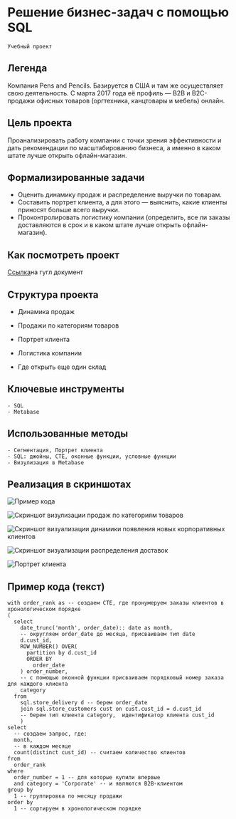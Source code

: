 # Решение бизнес-задач с помощью SQL

``` Учебный проект ``` 


## Легенда 

Компания Pens and Pencils. Базируется в США и там же осуществляет свою деятельность. С марта 2017 года её профиль — B2B и B2C-продажи офисных товаров (оргтехника, канцтовары и мебель) онлайн. 

## Цель проекта

Проанализировать работу компании с точки зрения эффективности и дать рекомендации по масштабированию бизнеса, а именно в каком штате лучше открыть офлайн-магазин.

## Формализированные задачи

- Оценить динамику продаж и распределение выручки по товарам.
- Составить портрет клиента, а для этого — выяснить, какие клиенты приносят больше всего выручки.
- Проконтролировать логистику компании (определить, все ли заказы доставляются в срок и в каком штате лучше открыть офлайн-магазин).


## Как посмотреть проект

[Ссылка](https://docs.google.com/document/d/1nAMG5xN4FBDZlnyWf4gpsjNhmLWO8gac3wcHfqgQ5lQ/edit?usp=sharing)на гугл документ

## Структура проекта

- Динамика продаж

- Продажи по категориям товаров

- Портрет клиента

- Логистика компании

- Где открыть еще один склад

## Ключевые инструменты
```
- SQL
- Metabase
```

## Использованные методы
```
- Сегментация, Портрет клиента
- SQL: джойны, CTE, оконные функции, условные функции
- Визулизация в Metabase
```


## Реализация в скриншотах

![Пример кода](/code_pic.png)

![Скриншот визулизации продаж по категориям товаров](/categories.png)

![Скриншот визуализации динамики появления новых корпоративных клиентов](/new_B2B.png)

![Скриншот визуализации распределения доставок](/map.png)

![Портрет клиента](/typical_client.png)


## Пример кода (текст)
```
with order_rank as -- создаем CTE, где пронумеруем заказы клиентов в хронологическом порядке
(
  select 
    date_trunc('month', order_date):: date as month, 
    -- округляем order_date до месяца, присваиваем тип date 
    d.cust_id, 
    ROW_NUMBER() OVER(
      partition by d.cust_id 
      ORDER BY 
        order_date
    ) order_number, 
    -- с помощью оконной функции присваиваем порядковый номер заказа для каждого клиента
    category 
  from 
    sql.store_delivery d -- берем order_date
    join sql.store_customers cust on cust.cust_id = d.cust_id
    -- берем тип клиента category,  идентификатор клиента cust_id
    ) 
select 
  -- создаем запрос, где:
  month, 
  -- в каждом месяце
  count(distinct cust_id) -- считаем количество клиентов
from 
  order_rank 
where 
  order_number = 1 -- для которые купили впервые
  and category = 'Corporate' -- и являются B2B-клиентом
group by 
  1 -- группировка по месяцу продажи 
order by 
  1 -- сортируем в хронологическом порядке

```


